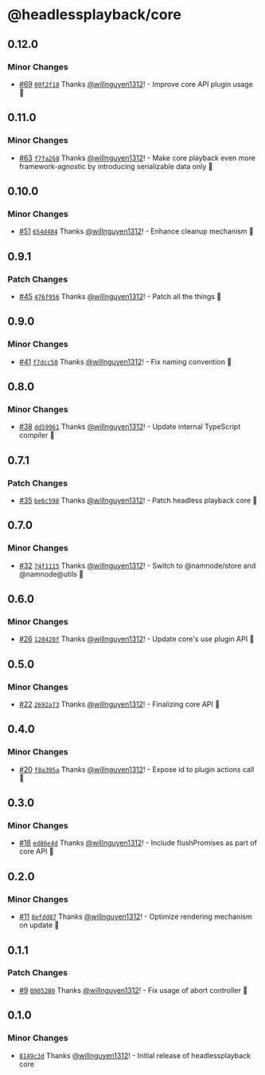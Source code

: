 # @headlessplayback/core

## 0.12.0

### Minor Changes

- [#69](https://github.com/willnguyen1312/headlessplayback/pull/69)
  [`00f2f18`](https://github.com/willnguyen1312/headlessplayback/commit/00f2f188b6d4b2fadebd954357011f3e14599386)
  Thanks [@willnguyen1312](https://github.com/willnguyen1312)! - Improve core
  API plugin usage 💞

## 0.11.0

### Minor Changes

- [#63](https://github.com/willnguyen1312/headlessplayback/pull/63)
  [`f7fa268`](https://github.com/willnguyen1312/headlessplayback/commit/f7fa268fcbcd92fdce5cb2a9d9fc6180ecdff73e)
  Thanks [@willnguyen1312](https://github.com/willnguyen1312)! - Make core
  playback even more framework-agnostic by introducing serializable data only 💞

## 0.10.0

### Minor Changes

- [#51](https://github.com/willnguyen1312/headlessplayback/pull/51)
  [`654d484`](https://github.com/willnguyen1312/headlessplayback/commit/654d48446bc95626dfe2ccc1ea7d319f3716bdb4)
  Thanks [@willnguyen1312](https://github.com/willnguyen1312)! - Enhance cleanup
  mechanism 💞

## 0.9.1

### Patch Changes

- [#45](https://github.com/willnguyen1312/headlessplayback/pull/45)
  [`476f956`](https://github.com/willnguyen1312/headlessplayback/commit/476f956bf0c11b33b40876f23b25606d7392e3a4)
  Thanks [@willnguyen1312](https://github.com/willnguyen1312)! - Patch all the
  things 🚀

## 0.9.0

### Minor Changes

- [#41](https://github.com/willnguyen1312/headlessplayback/pull/41)
  [`f7dcc50`](https://github.com/willnguyen1312/headlessplayback/commit/f7dcc5000f4674b861bc1927bb966acbd40bdbef)
  Thanks [@willnguyen1312](https://github.com/willnguyen1312)! - Fix naming
  convention 🎢

## 0.8.0

### Minor Changes

- [#38](https://github.com/willnguyen1312/headlessplayback/pull/38)
  [`dd59961`](https://github.com/willnguyen1312/headlessplayback/commit/dd59961da0003bc80861d3e30ebe297bac9c4721)
  Thanks [@willnguyen1312](https://github.com/willnguyen1312)! - Update internal
  TypeScript compiler 🚀

## 0.7.1

### Patch Changes

- [#35](https://github.com/willnguyen1312/headlessplayback/pull/35)
  [`be6c598`](https://github.com/willnguyen1312/headlessplayback/commit/be6c5985d14ea4846f18d0991dafc7ed1bb3dc11)
  Thanks [@willnguyen1312](https://github.com/willnguyen1312)! - Patch headless
  playback core 💞

## 0.7.0

### Minor Changes

- [#32](https://github.com/willnguyen1312/headlessplayback/pull/32)
  [`74f1115`](https://github.com/willnguyen1312/headlessplayback/commit/74f1115e50ba80c825e2299f72fb493d45949bb0)
  Thanks [@willnguyen1312](https://github.com/willnguyen1312)! - Switch to
  @namnode/store and @namnode@utils 💞

## 0.6.0

### Minor Changes

- [#26](https://github.com/willnguyen1312/headlessplayback/pull/26)
  [`120420f`](https://github.com/willnguyen1312/headlessplayback/commit/120420f7eda6738b00f87955eddff9f3a15e5993)
  Thanks [@willnguyen1312](https://github.com/willnguyen1312)! - Update core's
  use plugin API 💞

## 0.5.0

### Minor Changes

- [#22](https://github.com/willnguyen1312/headlessplayback/pull/22)
  [`2692a73`](https://github.com/willnguyen1312/headlessplayback/commit/2692a73c93851c1c4d9cb6f30767d8237e242abe)
  Thanks [@willnguyen1312](https://github.com/willnguyen1312)! - Finalizing core
  API 🚀

## 0.4.0

### Minor Changes

- [#20](https://github.com/willnguyen1312/headlessplayback/pull/20)
  [`f8a395a`](https://github.com/willnguyen1312/headlessplayback/commit/f8a395a096ff5866b3033a3d6a597a334fa4b07c)
  Thanks [@willnguyen1312](https://github.com/willnguyen1312)! - Expose id to
  plugin actions call 🚀

## 0.3.0

### Minor Changes

- [#18](https://github.com/willnguyen1312/headlessplayback/pull/18)
  [`ed86e4d`](https://github.com/willnguyen1312/headlessplayback/commit/ed86e4d3fd32c2f5c7731220c1c52dfa7301bdac)
  Thanks [@willnguyen1312](https://github.com/willnguyen1312)! - Include
  flushPromises as part of core API 🚀

## 0.2.0

### Minor Changes

- [#11](https://github.com/willnguyen1312/headlessplayback/pull/11)
  [`8efdd87`](https://github.com/willnguyen1312/headlessplayback/commit/8efdd87e9e0485fbad05339f4061fbdee8a409aa)
  Thanks [@willnguyen1312](https://github.com/willnguyen1312)! - Optimize
  rendering mechanism on update 💞

## 0.1.1

### Patch Changes

- [#9](https://github.com/willnguyen1312/headlessplayback/pull/9)
  [`0985288`](https://github.com/willnguyen1312/headlessplayback/commit/0985288422d4500d19680d5c137afb9b5db35612)
  Thanks [@willnguyen1312](https://github.com/willnguyen1312)! - Fix usage of
  abort controller 💞

## 0.1.0

### Minor Changes

- [`8149c3d`](https://github.com/willnguyen1312/headlessplayback/commit/8149c3d1c500efcd6f4e1a9f33b9550cc23c2f28)
  Thanks [@willnguyen1312](https://github.com/willnguyen1312)! - Initial release
  of headlessplayback core

